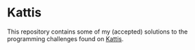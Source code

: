 # Kattis
This repository contains some of my (accepted) solutions to the programming challenges found on [Kattis](https://open.kattis.com/).

